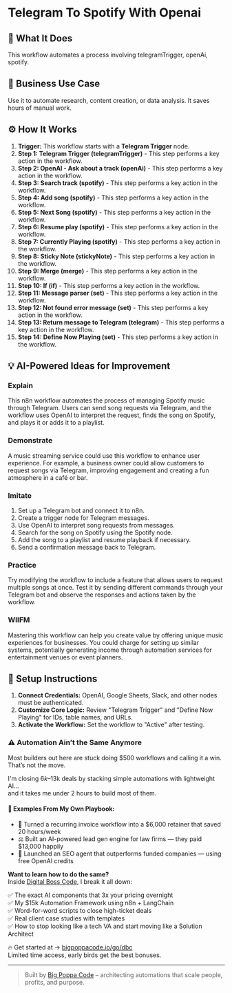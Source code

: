 # Telegram To Spotify With Openai

## 🚀 What It Does
This workflow automates a process involving telegramTrigger, openAi, spotify.

## 💼 Business Use Case
Use it to automate research, content creation, or data analysis. It saves hours of manual work.

## ⚙️ How It Works
1.  **Trigger:** This workflow starts with a **Telegram Trigger** node.
2. **Step 1: Telegram Trigger (telegramTrigger)** - This step performs a key action in the workflow.
3. **Step 2: OpenAI - Ask about a track (openAi)** - This step performs a key action in the workflow.
4. **Step 3: Search track (spotify)** - This step performs a key action in the workflow.
5. **Step 4: Add song (spotify)** - This step performs a key action in the workflow.
6. **Step 5: Next Song (spotify)** - This step performs a key action in the workflow.
7. **Step 6: Resume play (spotify)** - This step performs a key action in the workflow.
8. **Step 7: Currently Playing (spotify)** - This step performs a key action in the workflow.
9. **Step 8: Sticky Note (stickyNote)** - This step performs a key action in the workflow.
10. **Step 9: Merge (merge)** - This step performs a key action in the workflow.
11. **Step 10: If (if)** - This step performs a key action in the workflow.
12. **Step 11: Message parser (set)** - This step performs a key action in the workflow.
13. **Step 12: Not found error message (set)** - This step performs a key action in the workflow.
14. **Step 13: Return message to Telegram (telegram)** - This step performs a key action in the workflow.
15. **Step 14: Define Now Playing (set)** - This step performs a key action in the workflow.

## 💡 AI-Powered Ideas for Improvement
### Explain
This n8n workflow automates the process of managing Spotify music through Telegram. Users can send song requests via Telegram, and the workflow uses OpenAI to interpret the request, finds the song on Spotify, and plays it or adds it to a playlist.

### Demonstrate
A music streaming service could use this workflow to enhance user experience. For example, a business owner could allow customers to request songs via Telegram, improving engagement and creating a fun atmosphere in a café or bar.

### Imitate
1. Set up a Telegram bot and connect it to n8n.
2. Create a trigger node for Telegram messages.
3. Use OpenAI to interpret song requests from messages.
4. Search for the song on Spotify using the Spotify node.
5. Add the song to a playlist and resume playback if necessary.
6. Send a confirmation message back to Telegram.

### Practice
Try modifying the workflow to include a feature that allows users to request multiple songs at once. Test it by sending different commands through your Telegram bot and observe the responses and actions taken by the workflow.

### WIIFM
Mastering this workflow can help you create value by offering unique music experiences for businesses. You could charge for setting up similar systems, potentially generating income through automation services for entertainment venues or event planners.

## 🔧 Setup Instructions
1. **Connect Credentials:** OpenAI, Google Sheets, Slack, and other nodes must be authenticated.
2. **Customize Core Logic:** Review "Telegram Trigger" and "Define Now Playing" for IDs, table names, and URLs.
3. **Activate the Workflow:** Set the workflow to "Active" after testing.

### ⚠️ Automation Ain’t the Same Anymore

Most builders out here are stuck doing $500 workflows and calling it a win.  
That’s not the move.  

I'm closing $6k–$13k deals by stacking simple automations with lightweight AI...  
and it takes me under 2 hours to build most of them.

#### 🧠 Examples From My Own Playbook:
- 🔁 Turned a recurring invoice workflow into a $6,000 retainer that saved 20 hours/week  
- ⚖️ Built an AI-powered lead gen engine for law firms — they paid $13,000 happily  
- 🚀 Launched an SEO agent that outperforms funded companies — using free OpenAI credits  

**Want to learn how to do the same?**  
Inside [Digital Boss Code](https://bigpoppacode.io/go/dbc), I break it all down:

✅ The exact AI components that 3x your pricing overnight  
✅ My $15k Automation Framework using n8n + LangChain  
✅ Word-for-word scripts to close high-ticket deals  
✅ Real client case studies with templates  
✅ How to stop looking like a tech VA and start moving like a Solution Architect  

🔥 Get started at → [bigpoppacode.io/go/dbc](https://bigpoppacode.io/go/dbc)  
Limited time access, early birds get the best bonuses.

---
> Built by [Big Poppa Code](https://bigpoppacode.io) – architecting automations that scale people, profits, and purpose.
